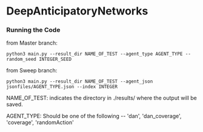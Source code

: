 # DeepAnticipatoryNetworks


### Running the Code
from Master branch:

`python3 main.py --result_dir NAME_OF_TEST --agent_type AGENT_TYPE --random_seed INTEGER_SEED` 

from Sweep branch:

`python3 main.py --result_dir NAME_OF_TEST --agent_json jsonfiles/AGENT_TYPE.json --index INTEGER`


NAME_OF_TEST: indicates the directory in ./results/ where the output will be saved.

AGENT_TYPE: Should be one of the following -- 'dan', 'dan_coverage', 'coverage', 'randomAction'
